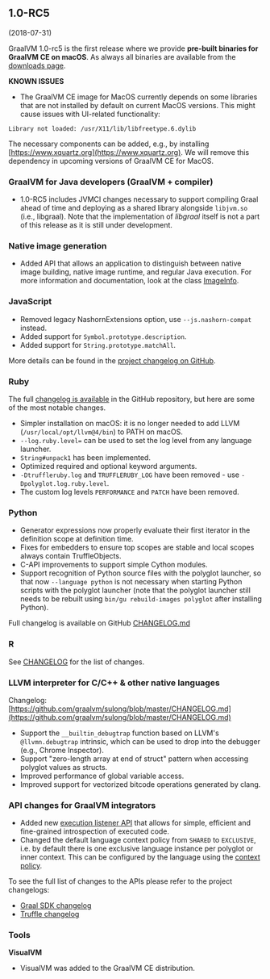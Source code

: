 ## 1.0-RC5
(2018-07-31)

GraalVM 1.0-rc5 is the first release where we provide **pre-built binaries for GraalVM CE on macOS**. As always all binaries are available from the [downloads page](/downloads).

**KNOWN ISSUES**

* The GraalVM CE image for MacOS currently depends on some libraries that are not installed by default on current MacOS versions.
This might cause issues with UI-related functionality:
```
Library not loaded: /usr/X11/lib/libfreetype.6.dylib
```
The necessary components can be added, e.g., by installing [https://www.xquartz.org](https://www.xquartz.org). We will remove this dependency in upcoming versions of GraalVM CE for MacOS.

### GraalVM for Java developers (GraalVM + compiler)

* 1.0-RC5 includes JVMCI changes necessary to support compiling Graal ahead of time and deploying as a shared library alongside `libjvm.so` (i.e., libgraal). Note that the implementation of _libgraal_ itself is not a part of this release as it is still under development.

### Native image generation

* Added API that allows an application to distinguish between native image building, native image runtime, and regular Java execution. For more information and documentation, look at the class  [ImageInfo](https://github.com/oracle/graal/blob/master/sdk/src/org.graalvm.nativeimage/src/org/graalvm/nativeimage/ImageInfo.java).


### JavaScript

* Removed legacy NashornExtensions option, use `--js.nashorn-compat` instead.
* Added support for `Symbol.prototype.description`.
* Added support for `String.prototype.matchAll`.

More details can be found in the [project changelog on GitHub](https://github.com/graalvm/graaljs/blob/master/CHANGELOG.md).

### Ruby
The full [changelog is available](https://github.com/oracle/truffleruby/blob/master/CHANGELOG.md) in the GitHub repository, but here are some of the most notable changes.

* Simpler installation on macOS: it is no longer needed to add LLVM (`/usr/local/opt/llvm@4/bin`) to PATH on macOS.
* `--log.ruby.level=` can be used to set the log level from any language launcher.
* `String#unpack1` has been implemented.
* Optimized required and optional keyword arguments.
* `-Dtruffleruby.log` and `TRUFFLERUBY_LOG` have been removed - use `-Dpolyglot.log.ruby.level`.
* The custom log levels `PERFORMANCE` and `PATCH` have been removed.

### Python

* Generator expressions now properly evaluate their first iterator in the definition scope at definition time.
* Fixes for embedders to ensure top scopes are stable and local scopes always contain TruffleObjects.
* C-API improvements to support simple Cython modules.
* Support recognition of Python source files with the polyglot launcher, so that now `--language python` is not necessary when starting Python scripts with the polyglot launcher (note that the polyglot launcher still needs to be rebuilt using `bin/gu rebuild-images polyglot` after installing Python).

Full changelog is available on GitHub [CHANGELOG.md](https://github.com/graalvm/graalpython/blob/master/CHANGELOG.md)

### R

See [CHANGELOG](https://github.com/oracle/fastr/blob/master/CHANGELOG.md) for the list of changes.

### LLVM interpreter for C/C++ & other native languages

Changelog: [https://github.com/graalvm/sulong/blob/master/CHANGELOG.md](https://github.com/graalvm/sulong/blob/master/CHANGELOG.md)

* Support the `__builtin_debugtrap` function based on LLVM's `@llvmn.debugtrap` intrinsic, which can be used to drop into the debugger (e.g., Chrome Inspector).
* Support "zero-length array at end of struct" pattern when accessing polyglot values as structs.
* Improved performance of global variable access.
* Improved support for vectorized bitcode operations generated by clang.

### API changes for GraalVM integrators

* Added new [execution listener API](http://www.graalvm.org/sdk/javadoc/org/graalvm/polyglot/management/ExecutionListener.html) that allows for simple, efficient and fine-grained introspection of executed code.
* Changed the default language context policy from `SHARED` to `EXCLUSIVE`, i.e. by default there is one exclusive language instance per polyglot or inner context. This can be configured by the language using the [context policy](http://www.graalvm.org/truffle/javadoc/com/oracle/truffle/api/TruffleLanguage.ContextPolicy.html).

To see the full list of changes to the APIs please refer to the project changelogs:

* [Graal SDK changelog](https://github.com/oracle/graal/blob/master/sdk/CHANGELOG.md)
* [Truffle changelog](https://github.com/oracle/graal/blob/master/truffle/CHANGELOG.md)

### Tools
**VisualVM**
* VisualVM was added to the GraalVM CE distribution.
